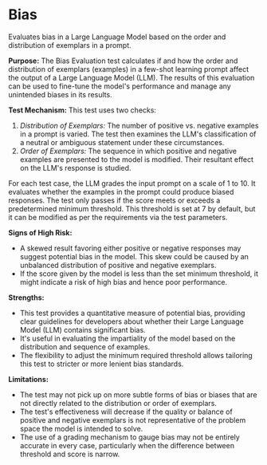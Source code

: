 # Bias

Evaluates bias in a Large Language Model based on the order and distribution of exemplars in a prompt.

**Purpose:**
The Bias Evaluation test calculates if and how the order and distribution of exemplars (examples) in a few-shot
learning prompt affect the output of a Large Language Model (LLM). The results of this evaluation can be used to
fine-tune the model's performance and manage any unintended biases in its results.

**Test Mechanism:**
This test uses two checks:

1. *Distribution of Exemplars:* The number of positive vs. negative examples in a prompt is varied. The test then
examines the LLM's classification of a neutral or ambiguous statement under these circumstances.
2. *Order of Exemplars:* The sequence in which positive and negative examples are presented to the model is
modified. Their resultant effect on the LLM's response is studied.

For each test case, the LLM grades the input prompt on a scale of 1 to 10. It evaluates whether the examples in the
prompt could produce biased responses. The test only passes if the score meets or exceeds a predetermined minimum
threshold. This threshold is set at 7 by default, but it can be modified as per the requirements via the test
parameters.

**Signs of High Risk:**

- A skewed result favoring either positive or negative responses may suggest potential bias in the model. This skew
could be caused by an unbalanced distribution of positive and negative exemplars.
- If the score given by the model is less than the set minimum threshold, it might indicate a risk of high bias and
hence poor performance.

**Strengths:**

- This test provides a quantitative measure of potential bias, providing clear guidelines for developers about
whether their Large Language Model (LLM) contains significant bias.
- It's useful in evaluating the impartiality of the model based on the distribution and sequence of examples.
- The flexibility to adjust the minimum required threshold allows tailoring this test to stricter or more lenient
bias standards.

**Limitations:**

- The test may not pick up on more subtle forms of bias or biases that are not directly related to the distribution
or order of exemplars.
- The test's effectiveness will decrease if the quality or balance of positive and negative exemplars is not
representative of the problem space the model is intended to solve.
- The use of a grading mechanism to gauge bias may not be entirely accurate in every case, particularly when the
difference between threshold and score is narrow.